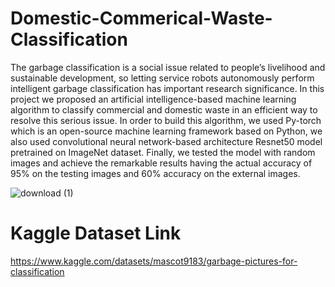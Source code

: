 # Domestic-Commerical-Waste-Classification
The garbage classification is a social issue related to people’s livelihood and  sustainable development, so letting service robots autonomously perform  intelligent garbage classification has important research significance. In this  project we proposed an artificial intelligence-based machine learning algorithm to  classify commercial and domestic waste in an efficient way to resolve this serious  issue. In order to build this algorithm, we used Py-torch which is an open-source  machine learning framework based on Python, we also used convolutional neural  network-based architecture Resnet50 model pretrained on ImageNet dataset.  Finally, we tested the model with random images and achieve the remarkable  results having the actual accuracy of 95% on the testing images and 60% accuracy  on the external images.


![download (1)](https://user-images.githubusercontent.com/108006537/175134836-a033358d-0d64-4280-b481-30215636ce14.png)


# Kaggle Dataset Link
https://www.kaggle.com/datasets/mascot9183/garbage-pictures-for-classification
